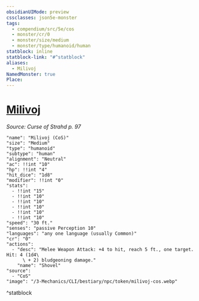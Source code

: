 ```yaml
---
obsidianUIMode: preview
cssclasses: json5e-monster
tags:
  - compendium/src/5e/cos
  - monster/cr/0
  - monster/size/medium
  - monster/type/humanoid/human
statblock: inline
statblock-link: "#^statblock"
aliases:
  - Milivoj
NamedMonster: true
Place:
---
```

# [Milivoj](3-Mechanics\CLI\bestiary\npc/milivoj-cos.md)
*Source: Curse of Strahd p. 97*  

```statblock
"name": "Milivoj (CoS)"
"size": "Medium"
"type": "humanoid"
"subtype": "human"
"alignment": "Neutral"
"ac": !!int "10"
"hp": !!int "4"
"hit_dice": "1d8"
"modifier": !!int "0"
"stats":
  - !!int "15"
  - !!int "10"
  - !!int "10"
  - !!int "10"
  - !!int "10"
  - !!int "10"
"speed": "30 ft."
"senses": "passive Perception 10"
"languages": "any one language (usually Common)"
"cr": "0"
"actions":
  - "desc": "Melee Weapon Attack: +4 to hit, reach 5 ft., one target. Hit: 4 (1d4\
      \ + 2) bludgeoning damage."
    "name": "Shovel"
"source":
  - "CoS"
"image": "/3-Mechanics/CLI/bestiary/npc/token/milivoj-cos.webp"
```
^statblock